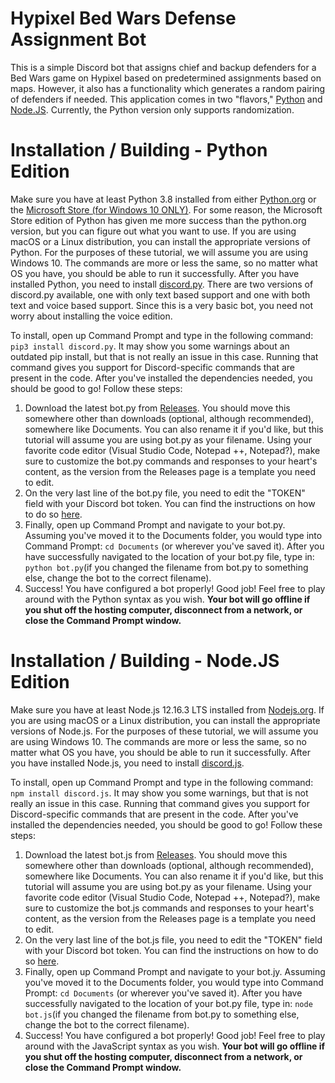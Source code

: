 # Hypixel Bed Wars Defense Assignment Bot
This is a simple Discord bot that assigns chief and backup defenders for a Bed Wars game on Hypixel based on predetermined assignments based on maps. However, it also has a functionality which generates a random pairing of defenders if needed. This application comes in two "flavors," [Python](https://www.python.org/) and [Node.JS](https://nodejs.org/en/). Currently, the Python version only supports randomization.

# Installation / Building - Python Edition
Make sure you have at least Python 3.8 installed from either [Python.org](https://www.python.org/downloads/) or the [Microsoft Store (for Windows 10 ONLY)](https://www.microsoft.com/en-us/p/python-38/9mssztt1n39l?activetab=pivot:overviewtab). For some reason, the Microsoft Store edition of Python has given me more success than the python.org version, but you can figure out what you want to use. If you are using macOS or a Linux distribution, you can install the appropriate versions of Python. For the purposes of these tutorial, we will assume you are using Windows 10. The commands are more or less the same, so no matter what OS you have, you should be able to run it successfully. After you have installed Python, you need to install [discord.py](https://pypi.org/project/discord.py/). There are two versions of discord.py available, one with only text based support and one with both text and voice based support. Since this is a very basic bot, you need not worry about installing the voice edition. 

To install, open up Command Prompt and type in the following command: 
`pip3 install discord.py`. It may show you some warnings about an outdated pip install, but that is not really an issue in this case. Running that command gives you support for Discord-specific commands that are present in the code. After you've installed the dependencies needed, you should be good to go! Follow these steps:

 1. Download the latest bot.py from [Releases](https://github.com/AGaiki/Hypixel-Bed-Wars-Defense-Bot/releases/tag/v1). You should move this somewhere other than downloads (optional, although recommended), somewhere like Documents. You can also rename it if you'd like, but this tutorial will assume you are using bot.py as your filename. Using your favorite code editor (Visual Studio Code, Notepad ++, Notepad?), make sure to customize the bot.py commands and responses to your heart's content, as the version from the Releases page is a template you need to edit.
 2. On the very last line of the bot.py file, you need to edit the "TOKEN" field with your Discord bot token. You can find the instructions on how to do so [here](https://discordpy.readthedocs.io/en/latest/discord.html).
 3. Finally, open up Command Prompt and navigate to your bot.py. Assuming you've moved it to the Documents folder, you would type into Command Prompt: 
 `cd Documents` (or wherever you've saved it). After you have successfully navigated to the location of your bot.py file, type in: `python bot.py`(if you changed the filename from bot.py to something else, change the bot to the correct filename).
 4. Success! You have configured a bot properly! Good job! Feel free to play around with the Python syntax as you wish. **Your bot will go offline if you shut off the hosting computer, disconnect from a network, or close the Command Prompt window.**

# Installation / Building - Node.JS Edition
Make sure you have at least Node.js 12.16.3 LTS installed from [Nodejs.org](https://nodejs.org/en/). If you are using macOS or a Linux distribution, you can install the appropriate versions of Node.js. For the purposes of these tutorial, we will assume you are using Windows 10. The commands are more or less the same, so no matter what OS you have, you should be able to run it successfully. After you have installed Node.js, you need to install [discord.js](https://discord.js.org/#/). 

To install, open up Command Prompt and type in the following command: ``npm install discord.js``. It may show you some warnings, but that is not really an issue in this case. Running that command gives you support for Discord-specific commands that are present in the code. After you've installed the dependencies needed, you should be good to go! Follow these steps:

 1. Download the latest bot.js from [Releases](https://github.com/AGaiki/Hypixel-Bed-Wars-Defense-Bot/releases/tag/v1). You should move this somewhere other than downloads (optional, although recommended), somewhere like Documents. You can also rename it if you'd like, but this tutorial will assume you are using bot.py as your filename. Using your favorite code editor (Visual Studio Code, Notepad ++, Notepad?), make sure to customize the bot.js commands and responses to your heart's content, as the version from the Releases page is a template you need to edit.
 2. On the very last line of the bot.js file, you need to edit the "TOKEN" field with your Discord bot token. You can find the instructions on how to do so [here](https://github.com/reactiflux/discord-irc/wiki/Creating-a-discord-bot-&-getting-a-token).
 3. Finally, open up Command Prompt and navigate to your bot.jy. Assuming you've moved it to the Documents folder, you would type into Command Prompt: 
 `cd Documents` (or wherever you've saved it). After you have successfully navigated to the location of your bot.py file, type in: `node bot.js`(if you changed the filename from bot.py to something else, change the bot to the correct filename).
 4. Success! You have configured a bot properly! Good job! Feel free to play around with the JavaScript syntax as you wish. **Your bot will go offline if you shut off the hosting computer, disconnect from a network, or close the Command Prompt window.**
<!--stackedit_data:
eyJoaXN0b3J5IjpbLTc4Nzk2NDcyNCwtNzUyMzc4MDAzLDY2ND
QyNzEwMywxODc0MzY3OTQ0LC0xNDA1ODUzODcyXX0=
-->
